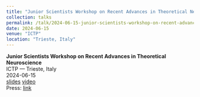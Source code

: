 ```yaml
---
title: "Junior Scientists Workshop on Recent Advances in Theoretical Neuroscience"
collection: talks
permalink: /talk/2024-06-15-junior-scientists-workshop-on-recent-advances-in-theoretical-neuroscience
date: 2024-06-15
venue: "ICTP"
location: "Trieste, Italy"
---
```


**Junior Scientists Workshop on Recent Advances in Theoretical Neuroscience**  
ICTP — Trieste, Italy  
2024-06-15  
[slides]() [video]()  
Press: [link]()  
